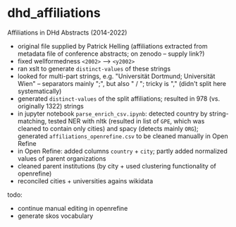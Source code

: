 # dhd_affiliations
Affiliations in DHd Abstracts (2014-2022)

* original file supplied by Patrick Helling (affiliations extracted from metadata file of conference abstracts; on zenodo – supply link?)
* fixed wellformedness `<2002>` --> `<y2002>`
* ran xslt to generate `distinct-values` of these strings
* looked for multi-part strings, e.g. "Universität Dortmund; Universität Wien" – separators mainly ";", but also " / "; tricky is "," (didn't split here systematically)
* generated `distinct-values` of the split affiliations; resulted in 978 (vs. originally 1322) strings
* in jupyter notebook `parse_enrich_csv.ipynb`: detected country by string-matching, tested NER with nltk (resulted in list of `GPE`, which was cleaned to contain only cities) and spacy (detects mainly `ORG`); generated `affiliations_openrefine.csv` to be cleaned manually in Open Refine
* in Open Refine: added columns `country` + `city`;  partly added normalized values of parent organizations
* cleaned parent institutions (by city + used clustering functionality of openrefine)
* reconciled cities + universities agains wikidata

todo:
* continue manual editing in openrefine
* generate skos vocabulary
